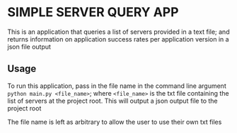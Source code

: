 # SIMPLE SERVER QUERY APP

This is an application that queries a list of servers provided in a text file; and returns information on application success rates per application version in a json file output

## Usage
To run this application, pass in the file name in the command line argument `python main.py <file_name>`; where `<file_name>` is the txt file containing the list of servers at the project root. This will output a json output file to the project root

The file name is left as arbitrary to allow the user to use their own txt files
